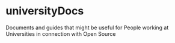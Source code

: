 # universityDocs
Documents and guides that might be useful for People working at Universities in connection with Open Source
